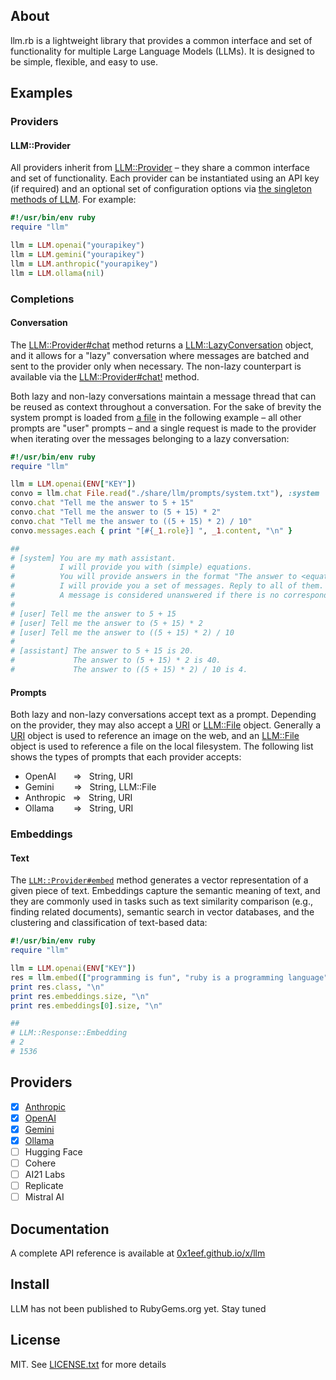 ## About

llm.rb is a lightweight library that provides a common interface
and set of functionality for multiple Large Language Models (LLMs). It
is designed to be simple, flexible, and easy to use.

## Examples

### Providers

#### LLM::Provider

All providers inherit from [LLM::Provider](https://0x1eef.github.io/x/llm/LLM/Provider.html) &ndash;
they share a common interface and set of functionality. Each provider can be instantiated
using an API key (if required) and an optional set of configuration options via
[the singleton methods of LLM](https://0x1eef.github.io/x/llm/LLM.html). For example:

```ruby
#!/usr/bin/env ruby
require "llm"

llm = LLM.openai("yourapikey")
llm = LLM.gemini("yourapikey")
llm = LLM.anthropic("yourapikey")
llm = LLM.ollama(nil)
```

### Completions

#### Conversation

The
[LLM::Provider#chat](https://0x1eef.github.io/x/llm/LLM/Provider.html#chat-instance_method)
method returns a
[LLM::LazyConversation](https://0x1eef.github.io/x/llm/LLM/LazyConversation.html)
object, and it allows for a "lazy" conversation where messages are batched and
sent to the provider only when necessary. The non-lazy counterpart is available via the
[LLM::Provider#chat!](https://0x1eef.github.io/x/llm/LLM/Provider.html#chat!-instance_method)
method.

Both lazy and non-lazy conversations maintain a message thread that can
be reused as context throughout a conversation. For the sake of brevity the system
prompt is loaded from
[a file](./share/llm/prompts/system.txt)
in the following example &ndash; all other prompts are "user" prompts &ndash;
and a single request is made to the provider when iterating over the messages
belonging to a lazy conversation:

```ruby
#!/usr/bin/env ruby
require "llm"

llm = LLM.openai(ENV["KEY"])
convo = llm.chat File.read("./share/llm/prompts/system.txt"), :system
convo.chat "Tell me the answer to 5 + 15"
convo.chat "Tell me the answer to (5 + 15) * 2"
convo.chat "Tell me the answer to ((5 + 15) * 2) / 10"
convo.messages.each { print "[#{_1.role}] ", _1.content, "\n" }

##
# [system] You are my math assistant.
#          I will provide you with (simple) equations.
#          You will provide answers in the format "The answer to <equation> is <answer>".
#          I will provide you a set of messages. Reply to all of them.
#          A message is considered unanswered if there is no corresponding assistant response.
#
# [user] Tell me the answer to 5 + 15
# [user] Tell me the answer to (5 + 15) * 2
# [user] Tell me the answer to ((5 + 15) * 2) / 10
#
# [assistant] The answer to 5 + 15 is 20.
#             The answer to (5 + 15) * 2 is 40.
#             The answer to ((5 + 15) * 2) / 10 is 4.
```

#### Prompts

Both lazy and non-lazy conversations accept text as a prompt.
Depending on the provider, they may also accept a
[URI](https://docs.ruby-lang.org/en/master/URI.html)
or
[LLM::File](https://0x1eef.github.io/x/llm/LLM/File.html)
object. Generally a
[URI](https://docs.ruby-lang.org/en/master/URI.html)
object is used to reference an image on the web, and an
[LLM::File](https://0x1eef.github.io/x/llm/LLM/File.html)
object is used to reference a file on the local filesystem.
The following list shows the types of prompts that each
provider accepts:

* OpenAI &nbsp;&nbsp;&nbsp;&nbsp;&nbsp; => &nbsp; String, URI
* Gemini &nbsp;&nbsp;&nbsp;&nbsp;&nbsp;&nbsp; => &nbsp; String, LLM::File
* Anthropic &nbsp; => &nbsp; String, URI
* Ollama &nbsp;&nbsp;&nbsp;&nbsp;&nbsp;&nbsp; => &nbsp; String, URI

### Embeddings

#### Text

The
[`LLM::Provider#embed`](https://0x1eef.github.io/x/llm/LLM/Provider.html#embed-instance_method)
method generates a vector representation of a given piece of text.
Embeddings capture the semantic meaning of text, and they are
commonly used in tasks such as text similarity comparison (e.g., finding related documents),
semantic search in vector databases, and the clustering and classification
of text-based data:

```ruby
#!/usr/bin/env ruby
require "llm"

llm = LLM.openai(ENV["KEY"])
res = llm.embed(["programming is fun", "ruby is a programming language"])
print res.class, "\n"
print res.embeddings.size, "\n"
print res.embeddings[0].size, "\n"

##
# LLM::Response::Embedding
# 2
# 1536
```

## Providers

- [x] [Anthropic](https://www.anthropic.com/)
- [x] [OpenAI](https://platform.openai.com/docs/overview)
- [x] [Gemini](https://ai.google.dev/gemini-api/docs)
- [x] [Ollama](https://github.com/ollama/ollama#readme)
- [ ] Hugging Face
- [ ] Cohere
- [ ] AI21 Labs
- [ ] Replicate
- [ ] Mistral AI

## Documentation

A complete API reference is available at [0x1eef.github.io/x/llm](https://0x1eef.github.io/x/llm)

## Install

LLM has not been published to RubyGems.org yet. Stay tuned

## License

MIT. See [LICENSE.txt](LICENSE.txt) for more details
